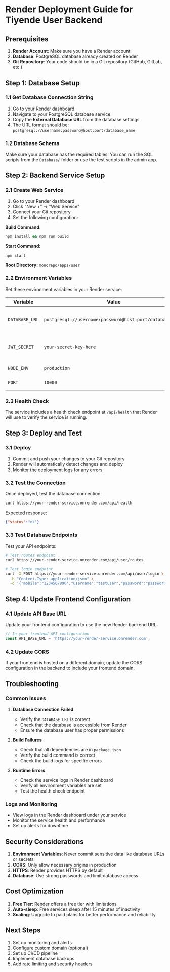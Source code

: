 # Render Deployment Guide for Tiyende User Backend

## Prerequisites

1. **Render Account**: Make sure you have a Render account
2. **Database**: PostgreSQL database already created on Render
3. **Git Repository**: Your code should be in a Git repository (GitHub, GitLab, etc.)

## Step 1: Database Setup

### 1.1 Get Database Connection String
1. Go to your Render dashboard
2. Navigate to your PostgreSQL database service
3. Copy the **External Database URL** from the database settings
4. The URL format should be: `postgresql://username:password@host:port/database_name`

### 1.2 Database Schema
Make sure your database has the required tables. You can run the SQL scripts from the `Database/` folder or use the test scripts in the admin app.

## Step 2: Backend Service Setup

### 2.1 Create Web Service
1. Go to your Render dashboard
2. Click "New +" → "Web Service"
3. Connect your Git repository
4. Set the following configuration:

**Build Command:**
```bash
npm install && npm run build
```

**Start Command:**
```bash
npm start
```

**Root Directory:** `monorepo/apps/user`

### 2.2 Environment Variables
Set these environment variables in your Render service:

| Variable | Value | Description |
|----------|-------|-------------|
| `DATABASE_URL` | `postgresql://username:password@host:port/database_name` | Your Render database connection string |
| `JWT_SECRET` | `your-secret-key-here` | A secure random string for JWT tokens |
| `NODE_ENV` | `production` | Environment mode |
| `PORT` | `10000` | Port for the application |

### 2.3 Health Check
The service includes a health check endpoint at `/api/health` that Render will use to verify the service is running.

## Step 3: Deploy and Test

### 3.1 Deploy
1. Commit and push your changes to your Git repository
2. Render will automatically detect changes and deploy
3. Monitor the deployment logs for any errors

### 3.2 Test the Connection
Once deployed, test the database connection:

```bash
curl https://your-render-service.onrender.com/api/health
```

Expected response:
```json
{"status":"ok"}
```

### 3.3 Test Database Endpoints
Test your API endpoints:

```bash
# Test routes endpoint
curl https://your-render-service.onrender.com/api/user/routes

# Test login endpoint
curl -X POST https://your-render-service.onrender.com/api/user/login \
  -H "Content-Type: application/json" \
  -d '{"mobile":"1234567890","username":"testuser","password":"password"}'
```

## Step 4: Update Frontend Configuration

### 4.1 Update API Base URL
Update your frontend configuration to use the new Render backend URL:

```typescript
// In your frontend API configuration
const API_BASE_URL = 'https://your-render-service.onrender.com';
```

### 4.2 Update CORS
If your frontend is hosted on a different domain, update the CORS configuration in the backend to include your frontend domain.

## Troubleshooting

### Common Issues

1. **Database Connection Failed**
   - Verify the `DATABASE_URL` is correct
   - Check that the database is accessible from Render
   - Ensure the database user has proper permissions

2. **Build Failures**
   - Check that all dependencies are in `package.json`
   - Verify the build command is correct
   - Check the build logs for specific errors

3. **Runtime Errors**
   - Check the service logs in Render dashboard
   - Verify all environment variables are set
   - Test the health check endpoint

### Logs and Monitoring
- View logs in the Render dashboard under your service
- Monitor the service health and performance
- Set up alerts for downtime

## Security Considerations

1. **Environment Variables**: Never commit sensitive data like database URLs or secrets
2. **CORS**: Only allow necessary origins in production
3. **HTTPS**: Render provides HTTPS by default
4. **Database**: Use strong passwords and limit database access

## Cost Optimization

1. **Free Tier**: Render offers a free tier with limitations
2. **Auto-sleep**: Free services sleep after 15 minutes of inactivity
3. **Scaling**: Upgrade to paid plans for better performance and reliability

## Next Steps

1. Set up monitoring and alerts
2. Configure custom domain (optional)
3. Set up CI/CD pipeline
4. Implement database backups
5. Add rate limiting and security headers 